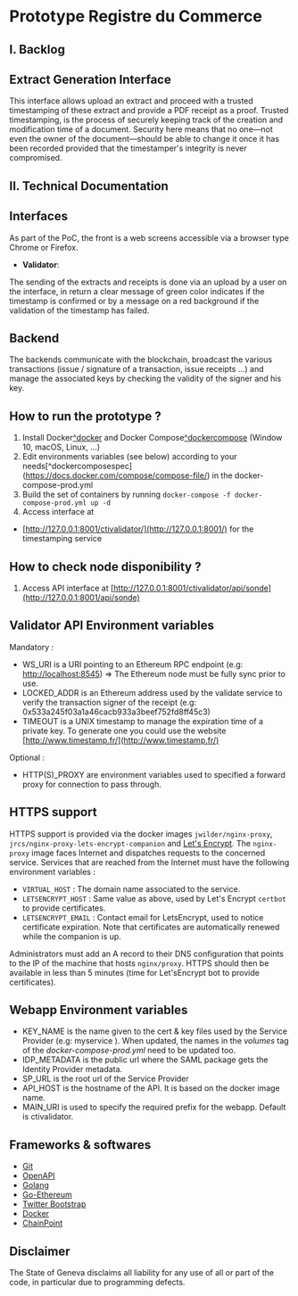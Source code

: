 
# Prototype Registre du Commerce



## I. Backlog

## Extract Generation Interface

This interface allows upload an extract and proceed with a trusted timestamping of these extract and provide a PDF receipt as a proof. Trusted timestamping, is the process of securely keeping track of the creation and modification time of a document. Security here means that no one—not even the owner of the document—should be able to change it once it has been recorded provided that the timestamper's integrity is never compromised.

## II. Technical Documentation

## Interfaces

As part of the PoC, the front is a web screens accessible via a browser type Chrome or Firefox.

-   **Validator**:

The sending of the extracts and receipts is done via an upload by a user on the interface, in return a clear message of green color indicates if the timestamp is confirmed or by a message on a red background if the validation of the timestamp has failed.

## Backend

The backends communicate with the blockchain, broadcast the various transactions (issue / signature of a transaction, issue receipts ...) and manage the associated keys by checking the validity of the signer and his key.

## How to run the prototype ?

1.  Install Docker[^docker](https://docs.docker.com/engine/installation/#server)  and Docker Compose[^dockercompose](https://docs.docker.com/compose/install/)  (Window 10, macOS, Linux, ...)
2. Edit environments variables (see below) according to your needs[^dockercomposespec] (https://docs.docker.com/compose/compose-file/)  in the docker-compose-prod.yml 
3.  Build the set of containers by running `docker-compose -f docker-compose-prod.yml up -d` 
7.  Access interface at

-   [http://127.0.0.1:8001/ctivalidator/](http://127.0.0.1:8001/)  for the timestamping service

## How to check node disponibility ?

1.   Access API interface at  [http://127.0.0.1:8001/ctivalidator/api/sonde](http://127.0.0.1:8001/api/sonde)
## Validator API Environment variables

Mandatory :

-   WS_URI is a URI pointing to an Ethereum RPC endpoint (e.g:  [http://localhost:8545](http://localhost:8545/)) => The Ethereum node must be fully sync prior to use.
-   LOCKED_ADDR is an Ethereum address used by the validate service to verify the transaction signer of the receipt (e.g: 0x533a245f03a1a46cacb933a3beef752fd8ff45c3)
-   TIMEOUT is a UNIX timestamp to manage the expiration time of a private key. To generate one you could use the website [http://www.timestamp.fr/](http://www.timestamp.fr/)

Optional :

-   HTTP(S)_PROXY are environment variables used to specified a forward proxy for connection to pass through.

## HTTPS support

HTTPS support is provided via the docker images `jwilder/nginx-proxy`, `jrcs/nginx-proxy-lets-encrypt-companion` and
[Let's Encrypt](https://letsencrypt.org/). The `nginx-proxy` image faces Internet and dispatches requests to the
concerned service. Services that are reached from the Internet must have the following environment variables :  
   
  - `VIRTUAL_HOST` : The domain name associated to the service.  
  - `LETSENCRYPT_HOST` : Same value as above, used by Let's Encrypt `certbot` to provide certificates.  
  - `LETSENCRYPT_EMAIL` : Contact email for LetsEncrypt, used to notice certificate expiration. Note that certificates are automatically renewed while the companion is up.  

Administrators must add an A record to their DNS configuration that points to the IP of the machine that hosts
`nginx/proxy`. HTTPS should then be available in less than 5 minutes (time for Let'sEncrypt bot to provide certificates). 
   

## Webapp Environment variables

-   KEY_NAME is the name given to the cert & key files used by the Service Provider (e.g:  myservice ). When updated, the names in the *volumes* tag of the *docker-compose-prod.yml* need to be updated too.
-   IDP_METADATA is the public url where the SAML package gets the Identity Provider metadata.
-   SP_URL is the root url of the Service Provider
-   API_HOST is the hostname of the API. It is based on the docker image name.
-   MAIN_URI is used to specify the required prefix for the webapp. Default is ctivalidator.

## Frameworks & softwares

-   [Git](https://git-scm.com/)
-   [OpenAPI](https://www.openapis.org/)
-   [Golang](https://golang.org/)
-   [Go-Ethereum](https://geth.ethereum.org/)
-   [Twitter Bootstrap](http://getbootstrap.com/)
-   [Docker](https://www.docker.com/)
-   [ChainPoint](https://chainpoint.org/)

## Disclaimer

The State of Geneva disclaims all liability for any use of all or part of the code, in particular due to programming defects.
